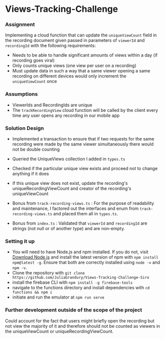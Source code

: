 # Views-Tracking-Challenge

### Assignment
Implementing a cloud function that can update the `uniqueViewCount` field in the recording document given passed in parameters of `viewerId` and `recordingId` with the following requirements: 
- Needs to be able to handle significant amounts of views within a day (if recording goes viral)
- Only counts unique views (one view per user on a recording)
- Must update data in such a way that a same viewer opening a same recording on different devices would only increment the `uniqueViewCount` once

### Assumptions
- ViewerIds and RecordingIds are unique
- The `trackRecordingView` cloud function will be called by the client every time any user opens any recording in our mobile app

### Solution Design
- Implemented a transaction to ensure that if two requests for the same recording were made by the same viewer simultaneously there would not be double counting
- Queried the UniqueViews collection I added in `types.ts`
- Checked if the particular unique view exists and proceed not to change anything if it does
- If this unique view does not exist, update the recording's uniqueRecordingViewCount and creator of the recording's uniqueViewCount

- Bonus from `track-recording-views.ts` : For the purpose of readability and maintenance, I factored out the interfaces and enum from `track-recording-views.ts` and placed them all in `types.ts`.
- Bonus from `index.ts` : Validated that `viewerId` and `recordingId` are strings (not null or of another type) and are non-empty.

### Setting it up
- You will need to have Node.js and npm installed. If you do not, visit [Download Node.js](https://nodejs.org/en/download/) and install the latest version of npm with `npm install npm@latest -g`. Ensure that both are correctly installed using `node -v` and `npm -v`.
- Clone the repository with `git clone https://github.com/JuliaGrandury/Views-Tracking-Challenge-Siro`
- install the firebase CLI with `npm install -g firebase-tools`
- navigate to the functions directory and install dependencies with `cd functions && npm i`
- initiate and run the emulator at `npm run serve`

### Further development outside of the scope of the project
Could account for the fact that users might briefly open the recording but not view the majority of it and therefore should not be counted as viewers in the uniqueViewCount or uniqueRecordingViewCount.
